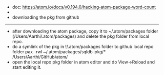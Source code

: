 - doc: https://atom.io/docs/v0.194.0/hacking-atom-package-word-count
- 
- downloading the pkg from github
- -------------------------------
- after downloading the atom package, copy it to ~/.atom/packages folder (/Users/Aarthi/.atom/packages) and delete the pkg folder from local repo.
- do a symlink of the pkg in !/.atom/packages folder to github local repo folder
   pax -rwl ~/.atom/packages/sqldb-pkg/* /Users/Aarthi/GitHub/atom/
- open the local repo pkg folder in atom editor and do View->Reload and start editing it.
